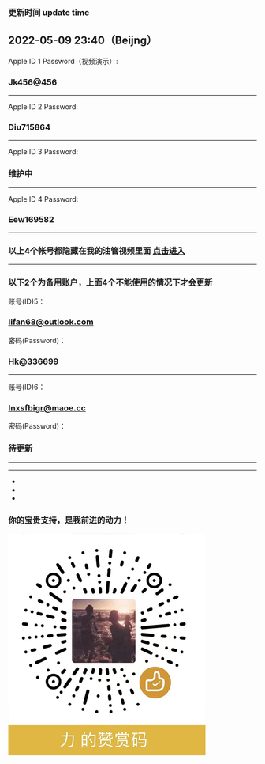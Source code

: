 
### 更新时间 update time
 2022-05-09   23:40（Beijng）
---

Apple ID 1 Password（视频演示）:

### Jk456@456
---
Apple ID 2 Password:

### Diu715864
---
Apple ID 3 Password:

### 维护中
---
Apple ID 4 Password:

### Eew169582
---

### 以上4个帐号都隐藏在我的油管视频里面  [点击进入](https://www.youtube.com/channel/UCXPSzwcs0pspPTAI2rcaBgQ "悬停显示")
-------------------------------------------
### 以下2个为备用账户，上面4个不能使用的情况下才会更新

账号(ID)5：
### lifan68@outlook.com
密码(Password)：
### Hk@336699

-------------------------------------------
账号(ID)6：
### lnxsfbigr@maoe.cc
密码(Password)：
### 待更新
-------------------------------------------
-------------------------------------------
-
-
-






   ### 你的宝贵支持，是我前进的动力！

![weixin](https://github.com/raoli1986/raoli1986.github.io/blob/main/weixinS.jpg)

